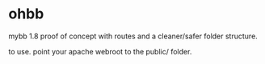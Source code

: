 # ohbb
mybb 1.8 proof of concept with routes and a cleaner/safer folder structure.

to use. point your apache webroot to the public/ folder.
